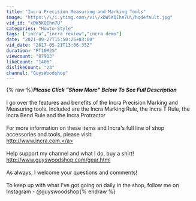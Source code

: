 ```yaml
---
title: "Incra Precision Measuring and Marking Tools"
image: "https:\/\/i.ytimg.com\/vi\/xDW5KQIhn7U\/hqdefault.jpg"
vid_id: "xDW5KQIhn7U"
categories: "Howto-Style"
tags: ["incra","incra review","incra demo"]
date: "2021-09-27T15:50:25+03:00"
vid_date: "2017-05-21T13:06:35Z"
duration: "PT10M2S"
viewcount: "87913"
likeCount: "1406"
dislikeCount: "23"
channel: "GuysWoodshop"
---
```

{% raw %}***Please Click &quot;Show More&quot; Below To See Full Description***<br /><br />I go over the features and benefits of the Incra Precision Marking and Measuring tools. Included are the Incra Marking Rule, the Incra T Rule, the Incra Bend Rule and the Incra Protractor<br /><br />For more information on these items and Incra's full line of shop accessories and tools, please visit:<br /><a rel="nofollow" target="blank" href="http://www.incra.com.">http://www.incra.com.</a><br /><br />Help support my channel and what I do, buy a shirt!<br /><a rel="nofollow" target="blank" href="http://www.guyswoodshop.com/gear.html">http://www.guyswoodshop.com/gear.html</a><br /><br />As always, I welcome your questions and comments!<br /><br />To keep up with what I've got going on daily in the shop, follow me on Instagram - @guyswoodshop{% endraw %}
